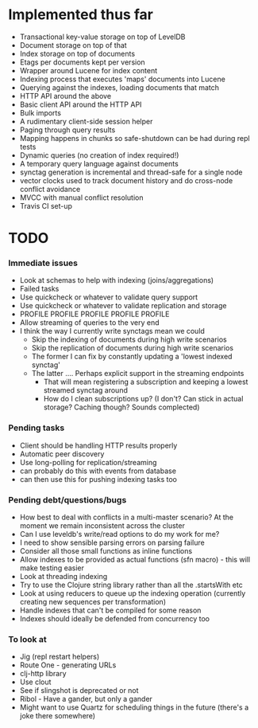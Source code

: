 # Implemented thus far

- Transactional key-value storage on top of LevelDB
- Document storage on top of that
- Index storage on top of documents
- Etags per documents kept per version
- Wrapper around Lucene for index content
- Indexing process that executes 'maps' documents into Lucene
- Querying against the indexes, loading documents that match
- HTTP API around the above
- Basic client API around the HTTP API
- Bulk imports
- A rudimentary client-side session helper
- Paging through query results
- Mapping happens in chunks so safe-shutdown can be had during repl tests
- Dynamic queries (no creation of index required!)
- A temporary query language against documents
- synctag generation is incremental and thread-safe for a single node
- vector clocks used to track document history and do cross-node conflict avoidance
- MVCC with manual conflict resolution
- Travis CI set-up

# TODO

### Immediate issues

- Look at schemas to help with indexing (joins/aggregations)
- Failed tasks
- Use quickcheck or whatever to validate query support 
- Use quickcheck or whatever to validate replication and storage
- PROFILE PROFILE PROFILE PROFILE PROFILE
- Allow streaming of queries to the very end
- I think the way I currently write synctags mean we could
  - Skip the indexing of documents during high write scenarios
  - Skip the replication of documents during high write scenarios
  - The former I can fix by constantly updating a 'lowest indexed synctag'
  - The latter .... Perhaps explicit support in the streaming endpoints
    - That will mean registering a subscription and keeping a lowest streamed synctag around
    - How do I clean subscriptions up? (I don't? Can stick in actual storage? Caching though? Sounds complected)


### Pending tasks

- Client should be handling HTTP results properly
- Automatic peer discovery
- Use long-polling for replication/streaming
 - can probably do this with events from database
 - can then use this for pushing indexing tasks too

### Pending debt/questions/bugs

- How best to deal with conflicts in a multi-master scenario? At the moment we remain inconsistent across the cluster
- Can I use leveldb's write/read options to do my work for me?
- I need to show sensible parsing errors on parsing failure
- Consider all those small functions as inline functions
- Allow indexes to be provided as actual functions (sfn macro) - this will make testing easier
- Look at threading indexing
- Try to use the Clojure string library rather than all the .startsWith etc
- Look at using reducers to queue up the indexing operation (currently creating new sequences per transformation)
- Handle indexes that can't be compiled for some reason
- Indexes should ideally be defended from concurrency too

### To look at 

- Jig (repl restart helpers)
- Route One - generating URLs
- clj-http library 
- Use clout
- See if slingshot is deprecated or not
- Ribol - Have a gander, but only a gander
- Might want to use Quartz for scheduling things in the future (there's a joke there somewhere)
